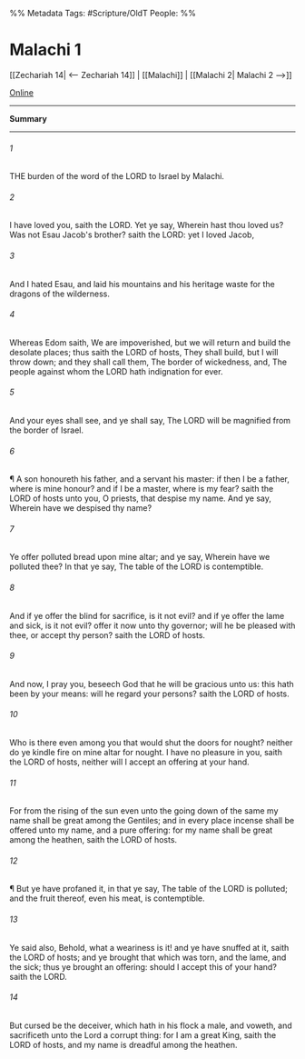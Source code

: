 

%% Metadata
Tags: #Scripture/OldT
People: 
%%
# Malachi 1
[[Zechariah 14| <-- Zechariah 14]] | [[Malachi]] | [[Malachi 2| Malachi 2 -->]]

[Online](https://churchofjesuschrist.org/study/scriptures/ot/mal/1?lang=eng)

---
__Summary__



---

###### 1
THE burden of the word of the LORD to Israel by Malachi.
###### 2
I have loved you, saith the LORD.  Yet ye say, Wherein hast thou loved us?  Was not Esau Jacob's brother?  saith the LORD: yet I loved Jacob,
###### 3
And I hated Esau, and laid his mountains and his heritage waste for the dragons of the wilderness.
###### 4
Whereas Edom saith, We are impoverished, but we will return and build the desolate places; thus saith the LORD of hosts, They shall build, but I will throw down; and they shall call them, The border of wickedness, and, The people against whom the LORD hath indignation for ever.
###### 5
And your eyes shall see, and ye shall say, The LORD will be magnified from the border of Israel.
###### 6
¶ A son honoureth his father, and a servant his master: if then I be a father, where is mine honour?  and if I be a master, where is my fear?  saith the LORD of hosts unto you, O priests, that despise my name.  And ye say, Wherein have we despised thy name?
###### 7
Ye offer polluted bread upon mine altar; and ye say, Wherein have we polluted thee?  In that ye say, The table of the LORD is contemptible.
###### 8
And if ye offer the blind for sacrifice, is it not evil?  and if ye offer the lame and sick, is it not evil?  offer it now unto thy governor; will he be pleased with thee, or accept thy person?  saith the LORD of hosts.
###### 9
And now, I pray you, beseech God that he will be gracious unto us: this hath been by your means: will he regard your persons?  saith the LORD of hosts.
###### 10
Who is there even among you that would shut the doors for nought?  neither do ye kindle fire on mine altar for nought.  I have no pleasure in you, saith the LORD of hosts, neither will I accept an offering at your hand.
###### 11
For from the rising of the sun even unto the going down of the same my name shall be great among the Gentiles; and in every place incense shall be offered unto my name, and a pure offering: for my name shall be great among the heathen, saith the LORD of hosts.
###### 12
¶ But ye have profaned it, in that ye say, The table of the LORD is polluted; and the fruit thereof, even his meat, is contemptible.
###### 13
Ye said also, Behold, what a weariness is it!  and ye have snuffed at it, saith the LORD of hosts; and ye brought that which was torn, and the lame, and the sick; thus ye brought an offering: should I accept this of your hand?  saith the LORD.
###### 14
But cursed be the deceiver, which hath in his flock a male, and voweth, and sacrificeth unto the Lord a corrupt thing: for I am a great King, saith the LORD of hosts, and my name is dreadful among the heathen.



